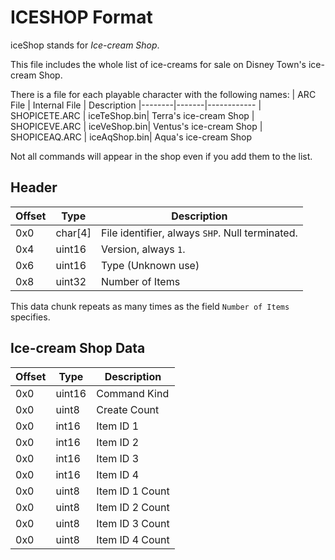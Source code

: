 # ICESHOP Format

iceShop stands for *Ice-cream Shop*.

This file includes the whole list of ice-creams for sale on Disney Town's ice-cream Shop.

There is a file for each playable character with the following names:
| ARC File | Internal File  | Description
|--------|-------|------------
| SHOPICETE.ARC | iceTeShop.bin| Terra's ice-cream Shop
| SHOPICEVE.ARC | iceVeShop.bin| Ventus's ice-cream Shop
| SHOPICEAQ.ARC | iceAqShop.bin| Aqua's ice-cream Shop

Not all commands will appear in the shop even if you add them to the list.

## Header
| Offset | Type  | Description
|--------|-------|------------
| 0x0     | char[4]   | File identifier, always `SHP`. Null terminated.
| 0x4     | uint16  | Version, always `1`.
| 0x6     | uint16  | Type (Unknown use)
| 0x8     | uint32  | Number of Items

This data chunk repeats as many times as the field `Number of Items` specifies.

## Ice-cream Shop Data
| Offset | Type  | Description
|--------|-------|------------
| 0x0     | uint16   | Command Kind
| 0x0     | uint8   | Create Count
| 0x0     | int16   | Item ID 1
| 0x0     | int16   | Item ID 2
| 0x0     | int16   | Item ID 3
| 0x0     | int16   | Item ID 4
| 0x0     | uint8   | Item ID 1 Count
| 0x0     | uint8   | Item ID 2 Count
| 0x0     | uint8   | Item ID 3 Count
| 0x0     | uint8   | Item ID 4 Count
